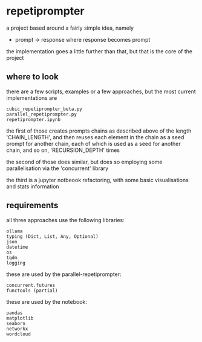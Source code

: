 # repetiprompter

a project based around a fairly simple idea, namely 

- prompt -> response where response becomes prompt

the implementation goes a little further than that, but that is the core of the project


## where to look

there are a few scripts, examples or a few approaches, but the most current implementations are 

```
cubic_repetiprompter_beta.py
parallel_repetiprompter.py
repetiprompter.ipynb
```
the first of those creates prompts chains as described above of the length 'CHAIN_LENGTH', and then reuses each element in the chain as a seed prompt for another chain, each of which is used as a seed for another chain, and so on, 'RECURSION_DEPTH' times

the second of those does similar, but does so employing some parallelisation via the 'concurrent' library

the third is a jupyter notbeook refactoring, with some basic visualisations and stats information


## requirements

all three approaches use the following libraries:

```
ollama
typing (Dict, List, Any, Optional)
json
datetime
os
tqdm
logging
```

these are used by the parallel-repetiprompter:
```
concurrent.futures
functools (partial)
```

these are used by the notebook:

```
pandas 
matplotlib 
seaborn 
networkx 
wordcloud
```


